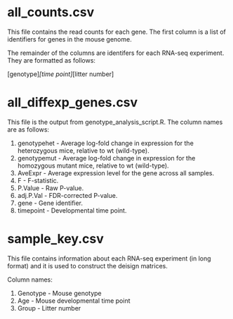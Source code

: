 # all_counts.csv

This file contains the read counts for each gene. The first column is a list of identifiers for genes in the mouse genome.

The remainder of the columns are identifers for each RNA-seq experiment. They are formatted as follows:

\[genotype\]_\[time point\]_\[litter number\]


# all_diffexp_genes.csv

This file is the output from genotype_analysis_script.R. The column names are as follows:

1. genotypehet -  Average log-fold change in expression for the heterozygous mice, relative to wt (wild-type).
2. genotypemut -  Average log-fold change in expression for the homozygous mutant mice, relative to wt (wild-type).
3. AveExpr -  Average expression level for the gene across all samples.
4. F -  F-statistic.
5. P.Value -  Raw P-value.
6. adj.P.Val -  FDR-corrected P-value.
7. gene -  Gene identifier.
8. timepoint -  Developmental time point.

# sample_key.csv

This file contains information about each RNA-seq experiment (in long format) and it is used to construct the deisign matrices.

Column names:

1. Genotype -  Mouse genotype
2. Age -  Mouse developmental time point
3. Group -  Litter number

